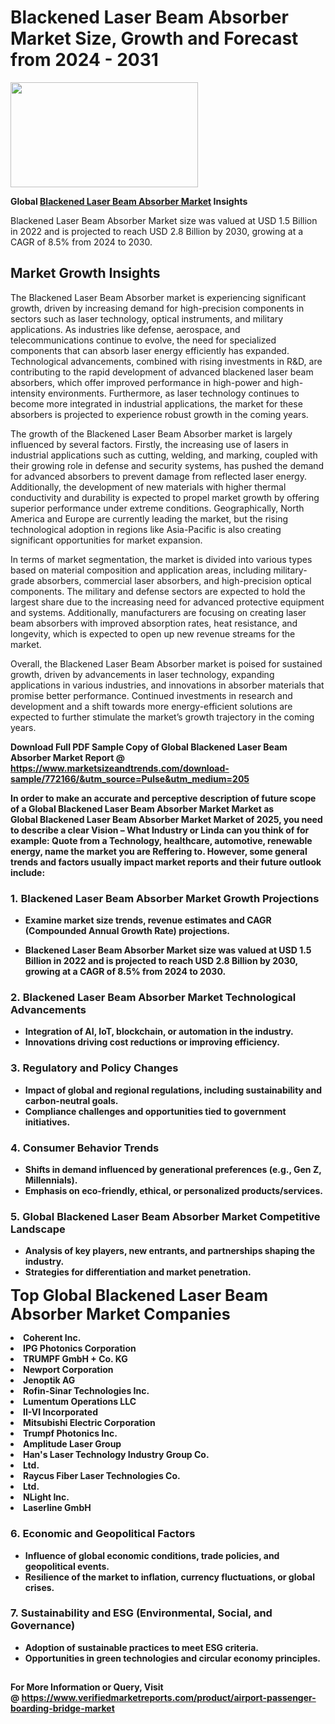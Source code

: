 <H1>Blackened Laser Beam Absorber Market Size, Growth and Forecast from 2024 - 2031</H1><img class="aligncenter size-medium wp-image-584254" src="https://thirdeyenews.in/wp-content/uploads/2024/09/Global-Market-Research-300x168.jpeg" alt="" width="300" height="168" /><p><strong>Global&nbsp;<a href="https://www.marketsizeandtrends.com/download-sample/772166/&amp;utm_source=Pulse&amp;utm_medium=205">Blackened Laser Beam Absorber Market</a> Insights</strong></p><p>Blackened Laser Beam Absorber Market size was valued at USD 1.5 Billion in 2022 and is projected to reach USD 2.8 Billion by 2030, growing at a CAGR of 8.5% from 2024 to 2030.</p><p><h2>Market Growth Insights</h2> <p>The Blackened Laser Beam Absorber market is experiencing significant growth, driven by increasing demand for high-precision components in sectors such as laser technology, optical instruments, and military applications. As industries like defense, aerospace, and telecommunications continue to evolve, the need for specialized components that can absorb laser energy efficiently has expanded. Technological advancements, combined with rising investments in R&D, are contributing to the rapid development of advanced blackened laser beam absorbers, which offer improved performance in high-power and high-intensity environments. Furthermore, as laser technology continues to become more integrated in industrial applications, the market for these absorbers is projected to experience robust growth in the coming years.</p> <p><strong></strong></p> <p>The growth of the Blackened Laser Beam Absorber market is largely influenced by several factors. Firstly, the increasing use of lasers in industrial applications such as cutting, welding, and marking, coupled with their growing role in defense and security systems, has pushed the demand for advanced absorbers to prevent damage from reflected laser energy. Additionally, the development of new materials with higher thermal conductivity and durability is expected to propel market growth by offering superior performance under extreme conditions. Geographically, North America and Europe are currently leading the market, but the rising technological adoption in regions like Asia-Pacific is also creating significant opportunities for market expansion.</p> <p>In terms of market segmentation, the market is divided into various types based on material composition and application areas, including military-grade absorbers, commercial laser absorbers, and high-precision optical components. The military and defense sectors are expected to hold the largest share due to the increasing need for advanced protective equipment and systems. Additionally, manufacturers are focusing on creating laser beam absorbers with improved absorption rates, heat resistance, and longevity, which is expected to open up new revenue streams for the market.</p> <p>Overall, the Blackened Laser Beam Absorber market is poised for sustained growth, driven by advancements in laser technology, expanding applications in various industries, and innovations in absorber materials that promise better performance. Continued investments in research and development and a shift towards more energy-efficient solutions are expected to further stimulate the market’s growth trajectory in the coming years.</p> <p><strong></p><p><span class=""><strong>Download Full PDF Sample Copy of Global Blackened Laser Beam Absorber Market Report</strong> @ <a href="https://www.marketsizeandtrends.com/download-sample/772166/&amp;utm_source=Pulse&amp;utm_medium=205" target="_blank">https://www.marketsizeandtrends.com/download-sample/772166/&amp;utm_source=Pulse&amp;utm_medium=205</a></span></p><p>In order to make an accurate and perceptive description of future scope of a Global&nbsp;Blackened Laser Beam Absorber Market Market as Global&nbsp;Blackened Laser Beam Absorber Market Market of 2025, you need to describe a clear Vision &ndash; What Industry or Linda can you think of for example: Quote from a Technology, healthcare, automotive, renewable energy, name the market you are Reffering to. However, some general trends and factors usually impact market reports and their future outlook include:</p><h3>1.&nbsp;<strong>Blackened Laser Beam Absorber Market Growth Projections</strong></h3><ul><li>Examine market size trends, revenue estimates and CAGR (Compounded Annual Growth Rate) projections.</li><li><p>Blackened Laser Beam Absorber Market size was valued at USD 1.5 Billion in 2022 and is projected to reach USD 2.8 Billion by 2030, growing at a CAGR of 8.5% from 2024 to 2030.</p></li></ul><h3>2.&nbsp;<strong>Blackened Laser Beam Absorber Market Technological Advancements</strong></h3><ul><li>Integration of AI, IoT, blockchain, or automation in the industry.</li><li>Innovations driving cost reductions or improving efficiency.</li></ul><h3>3.&nbsp;<strong>Regulatory and Policy Changes</strong></h3><ul><li>Impact of global and regional regulations, including sustainability and carbon-neutral goals.</li><li>Compliance challenges and opportunities tied to government initiatives.</li></ul><h3>4.&nbsp;<strong>Consumer Behavior Trends</strong></h3><ul><li>Shifts in demand influenced by generational preferences (e.g., Gen Z, Millennials).</li><li>Emphasis on eco-friendly, ethical, or personalized products/services.</li></ul><h3>5.&nbsp;<strong>Global Blackened Laser Beam Absorber Market Competitive Landscape</strong></h3><ul><li>Analysis of key players, new entrants, and partnerships shaping the industry.</li><li>Strategies for differentiation and market penetration.</li></ul><p data-pm-slice="1 1 []"><span style="color: inherit; font-family: inherit; font-size: 25px;">Top Global Blackened Laser Beam Absorber Market Companies</span></p><div class="" data-test-id=""><p><li>Coherent Inc.</li><li> IPG Photonics Corporation</li><li> TRUMPF GmbH + Co. KG</li><li> Newport Corporation</li><li> Jenoptik AG</li><li> Rofin-Sinar Technologies Inc.</li><li> Lumentum Operations LLC</li><li> II-VI Incorporated</li><li> Mitsubishi Electric Corporation</li><li> Trumpf Photonics Inc.</li><li> Amplitude Laser Group</li><li> Han's Laser Technology Industry Group Co.</li><li> Ltd.</li><li> Raycus Fiber Laser Technologies Co.</li><li> Ltd.</li><li> NLight Inc.</li><li> Laserline GmbH</li></p></div><h3>6.&nbsp;<strong>Economic and Geopolitical Factors</strong></h3><ul><li>Influence of global economic conditions, trade policies, and geopolitical events.</li><li>Resilience of the market to inflation, currency fluctuations, or global crises.</li></ul><h3>7.&nbsp;<strong>Sustainability and ESG (Environmental, Social, and Governance)</strong></h3><ul><li>Adoption of sustainable practices to meet ESG criteria.</li><li>Opportunities in green technologies and circular economy principles.</li></ul><h2><strong style="font-size: 14px;">For More Information or Query, Visit @&nbsp;</strong><a style="background-color: #ffffff; font-size: 14px;" href="https://www.marketsizeandtrends.com/report/blackened-laser-beam-absorber-market/" target="_blank">https://www.verifiedmarketreports.com/product/airport-passenger-boarding-bridge-market</a></h2>

